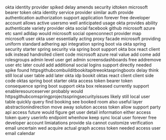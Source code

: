 okta identity provider spiked delay amends security idtoken microsoft bearer token okta identity service provider similar auth provide authentication authorization support application forever free developer account allows active usersmo well anticipated usage okta provides ability authenticate variety provider okta social facebook github microsoft azure etc saml adldap would microsoft social openconnect provider map microsoft user okta user essentially acting proxy facade microsoft providing uniform standard adhering api integration spring boot via okta spring security starter spring security via spring boot support okta box react client sdk instead handrolled client code microsoft azure real value add come add rolesgroups admin level user get admin screensdashboards free addremove user etc later could add additional social logins support directly needed spike found httpsgithubcombuilditbookitapitreeoktaspringbootx delay think still local user table add later okta idp bookit oktas react client client side code oktas spring boot starter okta access token bearer token consequence spring boot support okta box released currently support enableresourceserver probably would httpsgithubcomspringprojectsspringsecurityissues likely still local user table quickly query find booking see booked room also useful layer abstractionindirection move away solution access token allow support party api access future would figure get user detail information either access token query userinfo endpoint whenhow keep sync local user forever free developer account limiatations provide sla cannot customize verification email uncertain wed acquire actual graph access token needed access user email calendar
